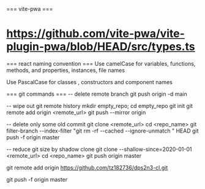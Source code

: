 
=== vite-pwa ===
# https://github.com/vite-pwa/vite-plugin-pwa/blob/HEAD/src/types.ts

=== react naming convention ===
Use camelCase for variables, functions, methods, and properties, instances, file names

Use PascalCase for classes , constructors and component names


=== git commands === 
-- delete remote branch 
git push origin -d main

-- wipe out git remote history
mkdir empty_repo; cd empty_repo
git init
git remote add origin <remote_url>
git push --mirror origin


-- delete only some old commit 
git clone <remote_url>
cd <repo_name>
git filter-branch --index-filter "git rm -rf --cached --ignore-unmatch <file>" HEAD
git push -f origin master


-- reduce git size by shadow clone
git clone --shallow-since=2020-01-01 <remote_url>
cd <repo_name>
git push origin master



git remote add origin https://github.com/tz182736/dps2n3-cl.git

git push -f origin master